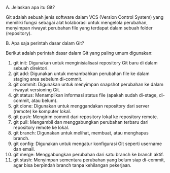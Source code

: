 A. Jelaskan apa itu Git?

Git adalah sebuah jenis software dalam VCS (Version Control System) yang memiliki fungsi sebagai alat kolaborasi untuk mengelola perubahan, menyimpan riwayat perubahan file yang terdapat dalam sebuah folder (repository). 

B. Apa saja perintah dasar dalam Git?

Berikut adalah perintah dasar dalam Git yang paling umum digunakan:
  1. git init: Digunakan untuk menginisialisasi repository Git baru di dalam sebuah direktori.
  2. git add: Digunakan untuk menambahkan perubahan file ke dalam staging area sebelum di-commit.
  3. git commit: Digunakan untuk menyimpan snapshot perubahan ke dalam riwayat versioning Git.
  4. git status: Menampilkan informasi status file (apakah sudah di-stage, di-commit, atau belum).
  5. git clone: Digunakan untuk menggandakan repository dari server (remote) ke komputer lokal.
  6. git push: Mengirim commit dari repository lokal ke repository remote.
  7. git pull: Mengambil dan menggabungkan perubahan terbaru dari repository remote ke lokal.
  8. git branch: Digunakan untuk melihat, membuat, atau menghapus branch.
  9. git config: Digunakan untuk mengatur konfigurasi Git seperti username dan email.
  10. git merge: Menggabungkan perubahan dari satu branch ke branch aktif.
  11. git stash: Menyimpan sementara perubahan yang belum siap di-commit, agar bisa berpindah branch tanpa kehilangan pekerjaan.    
